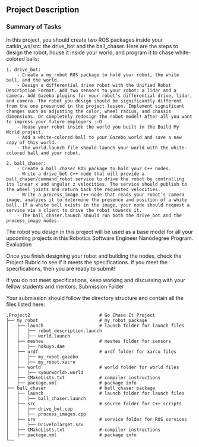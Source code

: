 ## Project Description
### Summary of Tasks

In this project, you should create two ROS packages inside your catkin_ws/src: the drive_bot and the ball_chaser. Here are the steps to design the robot, house it inside your world, and program it to chase white-colored balls:

    1. drive_bot:
        - Create a my_robot ROS package to hold your robot, the white ball, and the world.
        - Design a differential drive robot with the Unified Robot Description Format. Add two sensors to your robot: a lidar and a camera. Add Gazebo plugins for your robot’s differential drive, lidar, and camera. The robot you design should be significantly different from the one presented in the project lesson. Implement significant changes such as adjusting the color, wheel radius, and chassis dimensions. Or completely redesign the robot model! After all you want to impress your future employers :-D
        - House your robot inside the world you built in the Build My World project.
        - Add a white-colored ball to your Gazebo world and save a new copy of this world.
        - The world.launch file should launch your world with the white-colored ball and your robot.

    2. ball_chaser:
        - Create a ball_chaser ROS package to hold your C++ nodes.
        - Write a drive_bot C++ node that will provide a ball_chaser/command_robot service to drive the robot by controlling its linear x and angular z velocities. The service should publish to the wheel joints and return back the requested velocities.
        - Write a process_image C++ node that reads your robot’s camera image, analyzes it to determine the presence and position of a white ball. If a white ball exists in the image, your node should request a service via a client to drive the robot towards it.
        - The ball_chaser.launch should run both the drive_bot and the process_image nodes.

The robot you design in this project will be used as a base model for all your upcoming projects in this Robotics Software Engineer Nanodegree Program.
Evaluation

Once you finish designing your robot and building the nodes, check the Project Rubric to see if it meets the specifications. If you meet the specifications, then you are ready to submit!

If you do not meet specifications, keep working and discussing with your fellow students and mentors.
Submission Folder

Your submission should follow the directory structure and contain all the files listed here:

    .Project2                          # Go Chase It Project
    ├── my_robot                       # my_robot package                   
    │   ├── launch                     # launch folder for launch files   
    │   │   ├── robot_description.launch
    │   │   ├── world.launch
    │   ├── meshes                     # meshes folder for sensors
    │   │   ├── hokuyo.dae
    │   ├── urdf                       # urdf folder for xarco files
    │   │   ├── my_robot.gazebo
    │   │   ├── my_robot.xacro
    │   ├── world                      # world folder for world files
    │   │   ├── <yourworld>.world
    │   ├── CMakeLists.txt             # compiler instructions
    │   ├── package.xml                # package info
    ├── ball_chaser                    # ball_chaser package                   
    │   ├── launch                     # launch folder for launch files   
    │   │   ├── ball_chaser.launch
    │   ├── src                        # source folder for C++ scripts
    │   │   ├── drive_bot.cpp
    │   │   ├── process_images.cpp
    │   ├── srv                        # service folder for ROS services
    │   │   ├── DriveToTarget.srv
    │   ├── CMakeLists.txt             # compiler instructions
    │   ├── package.xml                # package info                  
    └──                              
